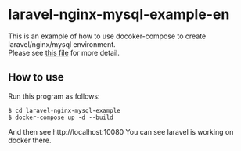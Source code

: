 # laravel-nginx-mysql-example-en
This is an example of how to use docoker-compose to create laravel/nginx/mysql environment.  
Please see [this file](https://github.com/lechatthecat/laravel-nginx-mysql-example-en/blob/master/docker-compose.yml) for more detail.

## How to use
Run this program as follows:
```
$ cd laravel-nginx-mysql-example
$ docker-compose up -d --build
```
And then see http://localhost:10080
You can see laravel is working on docker there.

